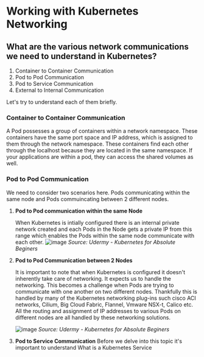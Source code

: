 # Working with Kubernetes Networking
## What are the various network communications we need to understand in Kubernetes?
1. Container to Container Communication
2. Pod to Pod Communication
3. Pod to Service Communication
4. External to Internal Communication

Let's try to understand each of them briefly. 

### Container to Container Communication ###
A Pod possesses a group of containers within a network namespace. These containers have the same port space and IP address, which is assigned to them through the network namespace. These containers find each other through the localhost because they are located in the same namespace. If your applications are within a pod, they can access the shared volumes as well. 
### Pod to Pod Communication ###
We need to consider two scenarios here. Pods communicating within the same node and Pods commuincating between 2 different nodes. 
1. **Pod to Pod communication within the same Node**
   
   When Kubernetes is intially configured there is an internal private network created and each Pods in the Node gets a private IP from this range which enables the Pods    within the same node communicate with each other.
   ![image](https://user-images.githubusercontent.com/49147976/194689873-f69f3238-9775-4dbf-ad1f-d97b0402d887.png)
   *Source: Udermy - Kubernetes for Absolute Beginers*
2. **Pod to Pod Communication between 2 Nodes**

   It is important to note that when Kubernetes is configured it doesn't inherently take care of networking. It expects us to handle the networking. This becomes a          challenge when Pods are trying to communicate with one another on two different nodes. Thankfully this is handled by many of the Kubernetes networking plug-ins such      cisco ACI networks, Cilium, Big Cloud Fabric, Flannel, Vmware NSX-t, Calico etc. All the routing and assignment of IP addresses to various Pods on different nodes are    all handled by these networking solutions. 
   
   ![image](https://user-images.githubusercontent.com/49147976/194690370-daa1f63e-6699-4001-9c90-74226120edd2.png)
   *Source: Udermy - Kubernetes for Absolute Beginers*
3. **Pod to Service Communication**
   Before we delve into this topic it's important to understand What is a Kubernetes Service


